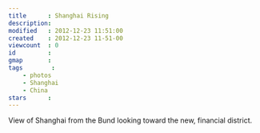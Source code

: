 ```yaml
---
title      : Shanghai Rising
description: 
modified   : 2012-12-23 11:51:00
created    : 2012-12-23 11-51-00
viewcount  : 0
id         : 
gmap       : 
tags        :
    - photos
    - Shanghai
    - China
stars      :
---
```


View of Shanghai from the Bund looking toward the new, financial district.
